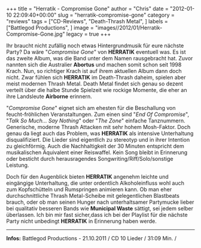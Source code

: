 +++
title = "Herratik - Compromise Gone"
author = "Chris"
date = "2012-01-10 22:09:40+00:00"
slug = "herratik-compromise-gone"
category = "reviews"
tags = ["CD-Reviews", "Death-Thrash Metal", ]
labels = ["Battlegod Productions", ]
image = "images//2012/01/Herratik-Compromise-Gone.jpg"
legacy = true
+++

Ihr braucht nicht zufällig noch etwas Hintergrundmusik für eure nächste Party? Da wäre "_Compromise Gone_" von **HERRATIK** eventuell was. Es ist das zweite Album, was die Band unter dem Namen rausgebracht hat. Zuvor nannten sich die Australier **Abortus** und machen somit schon seit 1998 Krach. Nun, so richtiger Krach ist auf ihrem aktuellen Album dann doch nicht. Zwar fühlen sich **HERRATIK** im Death-Thrash daheim, spielen aber meist modernen Thrash Metal. Death Metal findet sich genau so dezent verteilt über die halbe Stunde Spielzeit wie rockige Momente, die eher an ihre Landsleute **Airborne** erinnern.

"_Compromise Gone_" eignet sich am ehesten für die Beschallung von feucht-fröhlichen Veranstaltungen. Zum einen sind "_End Of Compromise_", "_Talk So Much... Say Nothing_" oder "_The Zone_" einfache Tanznummern. Generische, moderne Thrash Attacken mit sehr hohem Mosh-Faktor. Doch genau da liegt auch das Problem, was **HERRATIK** als intensive Unterhaltung disqualifiziert. Die Lieder sind eigentlich zu stereotyp und in ihrer Intention zu gleichförmig. Auch die Nachhaltigkeit der 30 Minuten entspricht dem musikalischen Äquivalent einer Reiswaffel. Kein Song bleibt in Erinnerung oder besticht durch herausragendes Songwriting/Riff/Solo/sonstige Leistung.

Doch für den Augenblick bieten **HERRATIK** angenehm leichte und eingängige Unterhaltung, die unter ordentlich Alkoholeinfluss wohl auch zum Kopfschütteln und Rumspringen animieren kann. Ob man eher durchschnittliche Thrash Metal-Scheibe mit gelegentlichen Blastbeats brauch, oder ob man seinen Hunger nach unterhaltsamer Partymucke lieber bei qualitativ besseren Bands wie **Municipal Waste** sättigt, sei jedem selber überlassen. Ich bin mir fast sicher,dass ich bei der Playlist für die nächste Party nicht unbedingt **HERRATIK** in Erinnerung haben werde.



---
**Infos:**
Battlegod Productions - 21.10.2011 / 
CD 10 Lieder / 31:09 Min. / 
